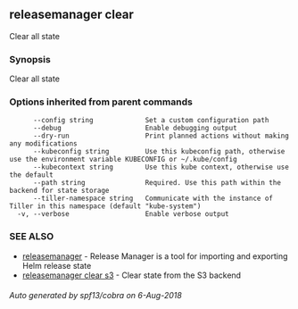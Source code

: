 ## releasemanager clear

Clear all state

### Synopsis


Clear all state

### Options inherited from parent commands

```
      --config string             Set a custom configuration path
      --debug                     Enable debugging output
      --dry-run                   Print planned actions without making any modifications
      --kubeconfig string         Use this kubeconfig path, otherwise use the environment variable KUBECONFIG or ~/.kube/config
      --kubecontext string        Use this kube context, otherwise use the default
      --path string               Required. Use this path within the backend for state storage
      --tiller-namespace string   Communicate with the instance of Tiller in this namespace (default "kube-system")
  -v, --verbose                   Enable verbose output
```

### SEE ALSO
* [releasemanager](releasemanager.md)	 - Release Manager is a tool for importing and exporting Helm release state
* [releasemanager clear s3](releasemanager_clear_s3.md)	 - Clear state from the S3 backend

###### Auto generated by spf13/cobra on 6-Aug-2018
